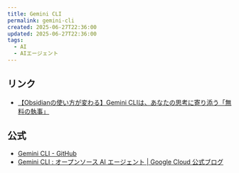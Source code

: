 ```yaml
---
title: Gemini CLI
permalink: gemini-cli
created: 2025-06-27T22:36:00
updated: 2025-06-27T22:36:00
tags:
  - AI
  - AIエージェント
---
```

## リンク
- [【Obsidianの使い方が変わる】Gemini CLIは、あなたの思考に寄り添う「無料の執事」](https://note.com/chankostin/n/nb33ca6e289fa)

## 公式
- [Gemini CLI - GitHub](https://github.com/google-gemini/gemini-cli)
- [Gemini CLI : オープンソース AI エージェント | Google Cloud 公式ブログ](https://cloud.google.com/blog/ja/topics/developers-practitioners/introducing-gemini-cli)